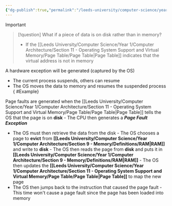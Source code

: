 ```yaml
---
{"dg-publish":true,"permalink":"/leeds-university/computer-science/year-1/computer-architecture/section-11-operating-system-support-and-virtual-memory/page-fault/","tags":["Definition"]}
---
```


>[!important] 
>>[!question] 
>>What if a piece of data is on disk rather than in memory?
>>- If the [[Leeds University/Computer Science/Year 1/Computer Architecture/Section 11 - Operating System Support and Virtual Memory/Page Table/Page Table\|Page Table]] indicates that the virtual address is not in memory
>
>A hardware exception will be generated (captured by the OS)
>- The current process suspends, others can resume
>- The OS moves the data to memory and resumes the suspended process
{ #Example}

Page faults are generated when the [[Leeds University/Computer Science/Year 1/Computer Architecture/Section 11 - Operating System Support and Virtual Memory/Page Table/Page Table\|Page Table]] tells the OS that the page is on **disk**
	- The CPU then generates a ***Page Fault Exception***
- The OS must then retrieve the data from the disk
		- The OS chooses a page to **evict** from **[[Leeds University/Computer Science/Year 1/Computer Architecture/Section 9 - Memory/Definitions/RAM\|RAM]]** and write to **disk**
		- The OS then reads the page from **disk** and puts it in **[[Leeds University/Computer Science/Year 1/Computer Architecture/Section 9 - Memory/Definitions/RAM\|RAM]]**
		- The OS then updates the **[[Leeds University/Computer Science/Year 1/Computer Architecture/Section 11 - Operating System Support and Virtual Memory/Page Table/Page Table\|Page Table]]** to map the new page
- The OS then jumps back to the instruction that caused the page fault
		- This time won't cause a page fault since the page has been loaded into memory

